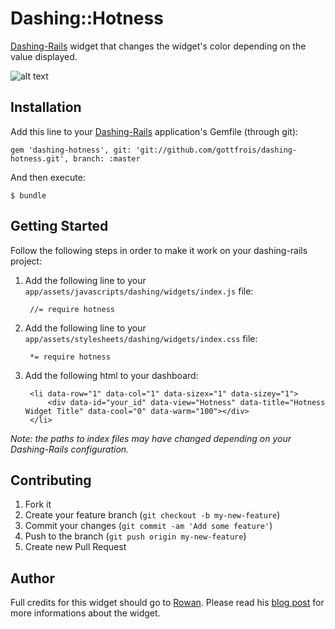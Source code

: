 # Dashing::Hotness

[Dashing-Rails](https://github.com/gottfrois/dashing-rails) widget that changes the widget's color depending on the value displayed.

![alt text](http://dashboarddude.com/images/posts/dashing-hotness-widget/cool.png)

## Installation

Add this line to your [Dashing-Rails](https://github.com/gottfrois/dashing-rails) application's Gemfile (through git):

    gem 'dashing-hotness', git: 'git://github.com/gottfrois/dashing-hotness.git', branch: :master

And then execute:

    $ bundle

## Getting Started

Follow the following steps in order to make it work on your dashing-rails project:

1. Add the following line to your `app/assets/javascripts/dashing/widgets/index.js` file:

        //= require hotness

2. Add the following line to your `app/assets/stylesheets/dashing/widgets/index.css` file:

        *= require hotness

3. Add the following html to your dashboard:

        <li data-row="1" data-col="1" data-sizex="1" data-sizey="1">
            <div data-id="your_id" data-view="Hotness" data-title="Hotness Widget Title" data-cool="0" data-warm="100"></div>
        </li>

*Note: the paths to index files may have changed depending on your Dashing-Rails configuration.*

## Contributing

1. Fork it
2. Create your feature branch (`git checkout -b my-new-feature`)
3. Commit your changes (`git commit -am 'Add some feature'`)
4. Push to the branch (`git push origin my-new-feature`)
5. Create new Pull Request

## Author

Full credits for this widget should go to [Rowan](http://dashboarddude.com/). Please read his [blog post](http://dashboarddude.com/blog/2013/08/16/dashing-dashboard-widget-challenge-the-hotness/) for more informations about the widget.
